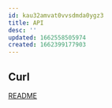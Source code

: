 ```yaml
---
id: kau32amvat0vvsdmda0ygz3
title: API
desc: ''
updated: 1662558505974
created: 1662399177903
---
```


## Curl

[README](https://everything.curl.dev/)